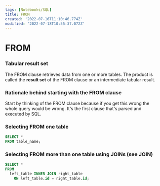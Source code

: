 ```yaml
---
tags: [Notebooks/SQL]
title: FROM
created: '2022-07-16T11:10:46.774Z'
modified: '2022-07-18T10:55:37.072Z'
---
```


# FROM

### Tabular result set
The FROM clause retrieves data from one or more tables. The product is called the **result set** of the FROM clause or an intermediate tabular result.

### Rationale behind starting with the FROM clause
Start by thinking of the FROM clause because if you get this wrong the whole query would be wrong. It's the first clause that's parsed and executed by SQL. 

### Selecting FROM one table
```sql
SELECT *
FROM table_name;
```

### Selecting FROM more than one table using JOINs (see JOIN)
```sql
SELECT *
FROM 
  left_table INNER JOIN right_table
    ON left_table.id = right_table.id; 
```
